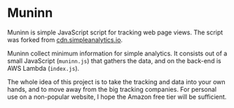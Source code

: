 # Muninn

Muninn is simple JavaScript script for tracking web page views. The script was forked from [cdn.simpleanalytics.io](https://github.com/bacinger/cdn.simpleanalytics.io).

Muninn collect minimum information for simple analytics. It consists out of a small JavaScript (`muninn.js`) that gathers the data, and on the back-end is AWS Lambda (`index.js`). 

The whole idea of this project is to take the tracking and data into your own hands, and to move away from the big tracking companies. For personal use on a non-popular website, I hope the Amazon free tier will be sufficient.